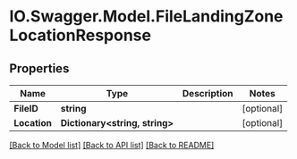 # IO.Swagger.Model.FileLandingZoneLocationResponse
## Properties

Name | Type | Description | Notes
------------ | ------------- | ------------- | -------------
**FileID** | **string** |  | [optional] 
**Location** | **Dictionary&lt;string, string&gt;** |  | [optional] 

[[Back to Model list]](../README.md#documentation-for-models) [[Back to API list]](../README.md#documentation-for-api-endpoints) [[Back to README]](../README.md)

